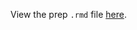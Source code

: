 View the prep `.rmd` file [here](https://github.com/OHI-Science/bhi-prep/blob/draft/prep/wgi_social/v2019/wgi_social_prep.rmd).
